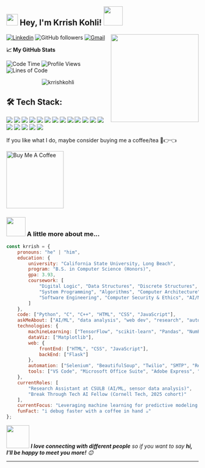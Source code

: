<h2><img src="https://emojis.slackmojis.com/emojis/images/1531849430/4246/blob-sunglasses.gif?1531849430" width="30"/>  Hey, I'm Krrish Kohli! <img src="https://media.giphy.com/media/12oufCB0MyZ1Go/giphy.gif" width="50"></h2>
<img align='right' src="https://media.giphy.com/media/WUlplcMpOCEmTGBtBW/giphy.gif" width="230">

[![Linkedin](https://img.shields.io/badge/-LinkedIn-blue?style=flat-square&logo=Linkedin&logoColor=white&link=https://www.linkedin.com/in/krrish-kohli-16b3aa310/)](https://www.linkedin.com/in/krrish-kohli-16b3aa310)
![GitHub followers](https://img.shields.io/github/followers/krrish-kohli?label=Follow&style=social)
[![Gmail](https://img.shields.io/badge/-krrishkohli15@gmail.com-D14836?style=flat-square&logo=gmail&logoColor=white)](mailto:krrishkohli15@gmail.com)


**📈 My GitHub Stats**

![Code Time](https://img.shields.io/badge/Code%20Time-40%20hrs%2025%20mins-blue)
![Profile Views](https://komarev.com/ghpvc/?username=krrish-kohli&color=blue)
![Lines of Code](https://img.shields.io/badge/From%20Hello%20World%20I've%20Written-171%2C249%20lines%20of%20code-blue)


<p align="center"> <img src="https://github-readme-stats.vercel.app/api?username=krrish-kohli&show_icons=true&theme=gotham" alt="krrishkohli" />

## 🛠 Tech Stack:

<p align="left">
  <img src="https://img.shields.io/badge/-Python-3776AB?style=for-the-badge&logo=python&logoColor=white" />
  <img src="https://img.shields.io/badge/-C-00599C?style=for-the-badge&logo=c&logoColor=white" />
  <img src="https://img.shields.io/badge/-C++-00599C?style=for-the-badge&logo=c%2B%2B&logoColor=white" />
  <img src="https://img.shields.io/badge/-HTML5-E34F26?style=for-the-badge&logo=html5&logoColor=white" />
  <img src="https://img.shields.io/badge/-CSS3-1572B6?style=for-the-badge&logo=css3&logoColor=white" />
  <img src="https://img.shields.io/badge/-JavaScript-F7DF1E?style=for-the-badge&logo=javascript&logoColor=black" />
  <img src="https://img.shields.io/badge/-Flask-000000?style=for-the-badge&logo=flask&logoColor=white" />
  <img src="https://img.shields.io/badge/-NumPy-013243?style=for-the-badge&logo=numpy&logoColor=white" />
  <img src="https://img.shields.io/badge/-Pandas-150458?style=for-the-badge&logo=pandas&logoColor=white" />
  <img src="https://img.shields.io/badge/-TensorFlow-FF6F00?style=for-the-badge&logo=tensorflow&logoColor=white" />
  <img src="https://img.shields.io/badge/-scikit--learn-F7931E?style=for-the-badge&logo=scikit-learn&logoColor=white" />
  <img src="https://img.shields.io/badge/-Matplotlib-11557C?style=for-the-badge&logo=matplotlib&logoColor=white" />
  <img src="https://img.shields.io/badge/-SciPy-8CAAE6?style=for-the-badge&logo=scipy&logoColor=white" />
  <img src="https://img.shields.io/badge/-Twilio-F22F46?style=for-the-badge&logo=twilio&logoColor=white" />
  <img src="https://img.shields.io/badge/-Selenium-43B02A?style=for-the-badge&logo=selenium&logoColor=white" />
  <img src="https://img.shields.io/badge/-BeautifulSoup-4B8BBE?style=for-the-badge&logo=beautifulsoup&logoColor=white" />
  <img src="https://img.shields.io/badge/-GitHub-181717?style=for-the-badge&logo=github&logoColor=white" />
  <img src="https://img.shields.io/badge/-VS%20Code-007ACC?style=for-the-badge&logo=visual-studio-code&logoColor=white" />
</p>

If you like what I do, maybe consider buying me a coffee/tea 🥺👉👈

<a href="https://buymeacoffee.com/krrishkohli" target="_blank"><img src="https://cdn.buymeacoffee.com/buttons/v2/default-red.png" alt="Buy Me A Coffee" width="150" ></a>


### <img src="https://media.giphy.com/media/VgCDAzcKvsR6OM0uWg/giphy.gif" width="50"> A little more about me...  

```javascript
const krrish = {
    pronouns: "he" | "him",
    education: {
        university: "California State University, Long Beach",
        program: "B.S. in Computer Science (Honors)",
        gpa: 3.93,
        coursework: [
            "Digital Logic", "Data Structures", "Discrete Structures",
            "System Programming", "Algorithms", "Computer Architecture",
            "Software Engineering", "Computer Security & Ethics", "AI/ML"
        ]
    },
    code: ["Python", "C", "C++", "HTML", "CSS", "JavaScript"],
    askMeAbout: ["AI/ML", "data analysis", "web dev", "research", "automation"],
    technologies: {
        machineLearning: ["TensorFlow", "scikit-learn", "Pandas", "NumPy", "SciPy"],
        dataViz: ["Matplotlib"],
        web: {
            frontEnd: ["HTML", "CSS", "JavaScript"],
            backEnd: ["Flask"]
        },
        automation: ["Selenium", "BeautifulSoup", "Twilio", "SMTP", "Requests", "REST APIs"],
        tools: ["VS Code", "Microsoft Office Suite", "Adobe Express", "Canva"]
    },
    currentRoles: [
        "Research Assistant at CSULB (AI/ML, sensor data analysis)",
        "Break Through Tech AI Fellow (Cornell Tech, 2025 cohort)"
    ],
    currentFocus: "Leveraging machine learning for predictive modeling in biomedical and fabrication domains",
    funFact: "i debug faster with a coffee in hand ☕"
};

```

<img src="https://media.giphy.com/media/LnQjpWaON8nhr21vNW/giphy.gif" width="60"> <em><b>I love connecting with different people</b> so if you want to say <b>hi, I'll be happy to meet you more!</b> 😊</em>

---
